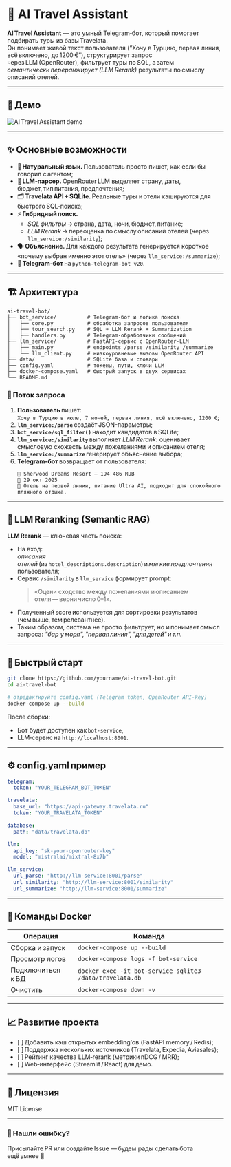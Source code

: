 
# 🤖 AI Travel Assistant

**AI Travel Assistant** — это умный Telegram‑бот, который помогает подбирать туры из базы Travelata.  
Он понимает живой текст пользователя (“Хочу в Турцию, первая линия, всё включено, до 1200 €”),
структурирует запрос через LLM (OpenRouter), фильтрует туры по SQL, а затем
*семантически переранжирует (LLM Rerank)* результаты по смыслу описаний отелей.

---

## 🎥 Демо

![AI Travel Assistant demo](demo.gif)

---

## ✨ Основные возможности
- 💬 **Натуральный язык.** Пользователь просто пишет, как если бы говорил с агентом;
- 🧠 **LLM‑парсер.** OpenRouter LLM выделяет страну, даты, бюджет, тип питания, предпочтения;
- 🗂 **Travelata API + SQLite.** Реальные туры и отели кэшируются для быстрого SQL‑поиска;
- ⚡️ **Гибридный поиск.**  
  - *SQL фильтры* → страна, дата, ночи, бюджет, питание;  
  - *LLM Rerank* → переоценка по смыслу описаний отелей (через `llm_service:/similarity`);
- 🗣 **Объяснение.** Для каждого результата генерируется короткое «почему выбран именно этот отель» (через `llm_service:/summarize`);
- 🤖 **Telegram‑бот** на `python‑telegram‑bot v20`.

---

## 🏗️ Архитектура

```
ai-travel-bot/
├── bot_service/          # Telegram‑бот и логика поиска
│   ├── core.py           # обработка запросов пользователя
│   ├── tour_search.py    # SQL + LLM Rerank + Summarization
│   ├── handlers.py       # Telegram‑обработчики сообщений
├── llm_service/          # FastAPI‑сервис с OpenRouter‑LLM
│   ├── main.py           # endpoints /parse /similarity /summarize
│   └── llm_client.py     # низкоуровневые вызовы OpenRouter API
├── data/                 # SQLite база и словари
├── config.yaml           # токены, пути, ключи LLM
├── docker-compose.yaml   # быстрый запуск в двух сервисах
└── README.md
```

### 🔁 Поток запроса
1. **Пользователь** пишет:  
   `Хочу в Турцию в июле, 7 ночей, первая линия, всё включено, 1200 €`;
2. **`llm_service:/parse`** создаёт JSON-параметры;
3. **`bot_service/sql_filter()`** находит кандидатов в SQLite;
4. **`llm_service:/similarity`** выполняет *LLM Rerank*: оценивает смысловую схожесть
   между пожеланиями и описанием отеля;
5. **`llm_service:/summarize`** генерирует объяснение выбора;
6. **Telegram‑бот** возвращает от пользователя:
   ```
   🏨 Sherwood Dreams Resort — 194 486 RUB
   📅 29 окт 2025
   🤖 Отель на первой линии, питание Ultra AI, подходит для спокойного пляжного отдыха.
   ```

---

## 🧠 LLM Reranking (Semantic RAG)

**LLM Rerank** — ключевая часть поиска:

- На вход:  
  *описания отелей* (из `hotel_descriptions.description`) и *мягкие предпочтения* пользователя;
- Сервис `/similarity` в `llm_service` формирует prompt:  
  > «Оцени сходство между пожеланиями и описанием отеля — верни число 0–1».
- Полученный score используется для сортировки результатов (чем выше, тем релевантнее).
- Таким образом, система не просто фильтрует, но и понимает смысл запроса:
  *"бар у моря", "первая линия", "для детей" и т.п.*

---

## 🐳 Быстрый старт

```bash
git clone https://github.com/yourname/ai-travel-bot.git
cd ai-travel-bot

# отредактируйте config.yaml (Telegram token, OpenRouter API‑key)
docker-compose up --build
```

После сборки:
- Бот будет доступен как `bot-service`,  
- LLM‑сервис на `http://localhost:8001`.

---

## ⚙️ config.yaml пример

```yaml
telegram:
  token: "YOUR_TELEGRAM_BOT_TOKEN"

travelata:
  base_url: "https://api-gateway.travelata.ru"
  token: "YOUR_TRAVELATA_TOKEN"

database:
  path: "data/travelata.db"

llm:
  api_key: "sk-your-openrouter-key"
  model: "mistralai/mixtral-8x7b"

llm_service:
  url_parse: "http://llm-service:8001/parse"
  url_similarity: "http://llm-service:8001/similarity"
  url_summarize: "http://llm-service:8001/summarize"
```

---

## 🧭 Команды Docker

| Операция | Команда |
|-----------|----------|
| Сборка и запуск | `docker-compose up --build` |
| Просмотр логов | `docker-compose logs -f bot-service` |
| Подключиться к БД | `docker exec -it bot-service sqlite3 /data/travelata.db` |
| Очистить | `docker-compose down -v` |

---

## 📈 Развитие проекта
- [ ] Добавить кэш открытых embedding’ов (FastAPI memory / Redis);  
- [ ] Поддержка нескольких источников (Travelata, Expedia, Aviasales);  
- [ ] Рейтинг качества LLM‑rerank (метрики nDCG / MRR);  
- [ ] Web‑интерфейс (Streamlit / React) для демо.

---

## 🧾 Лицензия
MIT License  

---

### 🙌 Нашли ошибку?
Присылайте PR или создайте Issue — будем рады сделать бота ещё умнее 🚀
